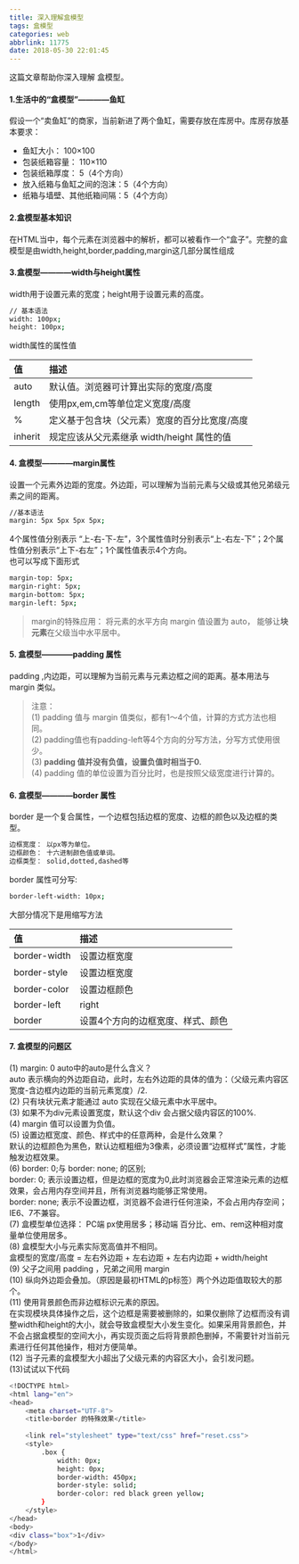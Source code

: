 ```yaml
---
title: 深入理解盒模型
tags: 盒模型
categories: web
abbrlink: 11775
date: 2018-05-30 22:01:45
---
```

这篇文章帮助你深入理解 盒模型。
<!--more-->
#### 1.生活中的“盒模型”————鱼缸
假设一个“卖鱼缸”的商家，当前新进了两个鱼缸，需要存放在库房中。库房存放基本要求：
* 鱼缸大小： 100×100
* 包装纸箱容量： 110×110
* 包装纸箱厚度： 5（4个方向）
* 放入纸箱与鱼缸之间的泡沫：5（4个方向）
* 纸箱与墙壁、其他纸箱间隔：5（4个方向）
<!-- 需要放图片 -->

#### 2.盒模型基本知识

在HTML当中，每个元素在浏览器中的解析，都可以被看作一个“盒子”。完整的盒模型是由width,height,border,padding,margin这几部分属性组成
#### 3.盒模型————width与height属性
width用于设置元素的宽度；height用于设置元素的高度。
```sh
// 基本语法
width: 100px;
height: 100px;
```
width属性的属性值

| 值 | 描述 |
|:---|:---|
| auto | 默认值。浏览器可计算出实际的宽度/高度 |
| length | 使用px,em,cm等单位定义宽度/高度 |
| % | 定义基于包含块（父元素）宽度的百分比宽度/高度 |
| inherit | 规定应该从父元素继承 width/height 属性的值 |

#### 4. 盒模型————margin属性
设置一个元素外边距的宽度。外边距，可以理解为当前元素与父级或其他兄弟级元素之间的距离。
```sh
//基本语法
margin: 5px 5px 5px 5px;
```
4个属性值分别表示 “上-右-下-左”，3个属性值时分别表示“上-右左-下”；2个属性值分别表示“上下-右左”；1个属性值表示4个方向。<br>
也可以写成下面形式
```sh
margin-top: 5px;
margin-right: 5px;
margin-bottom: 5px;
margin-left: 5px;
```
> margin的特殊应用： 将元素的水平方向 margin 值设置为 auto， 能够让<b>块元素</b>在父级当中水平居中。

#### 5. 盒模型————padding 属性
padding ,内边距，可以理解为当前元素与元素边框之间的距离。基本用法与margin 类似。
> 注意：<br>
> (1) padding 值与 margin 值类似，都有1～4个值，计算的方式方法也相同。<br>
> (2) padding值也有padding-left等4个方向的分写方法，分写方式使用很少。 <br>
> (3) <b>padding 值并没有负值，设置负值时相当于0.</b><br>
> (4) padding 值的单位设置为百分比时，也是按照父级宽度进行计算的。

#### 6. 盒模型————border 属性
border 是一个复合属性，一个边框包括边框的宽度、边框的颜色以及边框的类型。
```sh
边框宽度： 以px等为单位。
边框颜色： 十六进制颜色值或单词。
边框类型： solid,dotted,dashed等
```
border 属性可分写:
```sh
border-left-width: 10px;
```
大部分情况下是用缩写方法

| 值 | 描述 |
|:---|:---|
| border-width | 设置边框宽度 |
| border-style | 设置边框宽度 |
| border-color | 设置边框颜色 |
| border-left|right|top|bottom | 设置左/右/上/下边框，需要包含边框宽度、边框样式、边框颜色 |
| border | 设置4个方向的边框宽度、样式、颜色 |


#### 7. 盒模型的问题区
(1) margin: 0 auto中的auto是什么含义？<br>
auto 表示横向的外边距自动，此时，左右外边距的具体的值为：（父级元素内容区宽度-含边框内边距的当前元素宽度）/2.<br>
(2) 只有块状元素才能通过 auto 实现在父级元素中水平居中。<br>
(3) 如果不为div元素设置宽度，默认这个div 会占据父级内容区的100%.<br>
(4) margin 值可以设置为负值。<br>
(5) 设置边框宽度、颜色、样式中的任意两种，会是什么效果？<br>
默认的边框颜色为黑色，默认边框粗细为3像素，必须设置“边框样式”属性，才能触发边框效果。<br>
(6) border: 0;与 border: none; 的区别;<br>
border: 0; 表示设置边框，但是边框的宽度为0,此时浏览器会正常渲染元素的边框效果，会占用内存空间并且，所有浏览器均能够正常使用。<br>
border: none; 表示不设置边框，浏览器不会进行任何渲染，不会占用内存空间；IE6、7不兼容。<br>
(7) 盒模型单位选择： PC端 px使用居多；移动端 百分比、em、rem这种相对度量单位使用居多。<br>
(8) 盒模型大小与元素实际宽高值并不相同。<br>
盒模型的宽度/高度 = 左右外边距 + 左右边距 + 左右内边距 + width/height <br>
(9) 父子之间用 padding ，兄弟之间用 margin <br>
(10) 纵向外边距会叠加。（原因是最初HTML的p标签）两个外边距值取较大的那个。<br>
(11) 使用背景颜色而非边框标识元素的原因。<br>
在实现模块具体操作之后，这个边框是需要被删除的，如果仅删除了边框而没有调整width和height的大小，就会导致盒模型大小发生变化。如果采用背景颜色，并不会占据盒模型的空间大小，再实现页面之后将背景颜色删掉，不需要针对当前元素进行任何其他操作，相对方便简单。<br>
(12) 当子元素的盒模型大小超出了父级元素的内容区大小，会引发问题。<br>
(13)试试以下代码
```sh
<!DOCTYPE html>
<html lang="en">
<head>
    <meta charset="UTF-8">
    <title>border 的特殊效果</title>
   
    <link rel="stylesheet" type="text/css" href="reset.css">
    <style>
        .box {
            width: 0px;
            height: 0px;
            border-width: 450px;
            border-style: solid;
            border-color: red black green yellow;
        }
    </style>
</head>
<body>
<div class="box">1</div>
</body>
</html>
```
